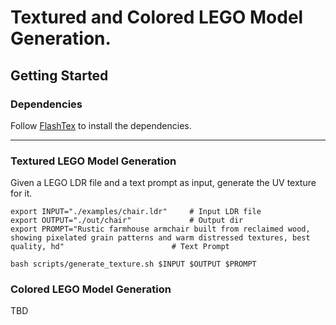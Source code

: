# Textured and Colored LEGO Model Generation.
## Getting Started

### Dependencies

Follow [FlashTex](https://github.com/Roblox/FlashTex/tree/main) to install the dependencies.

---

### Textured LEGO Model Generation

Given a LEGO LDR file and a text prompt as input, generate the UV texture for it.

```
export INPUT="./examples/chair.ldr"     # Input LDR file
export OUTPUT="./out/chair"             # Output dir
export PROMPT="Rustic farmhouse armchair built from reclaimed wood, showing pixelated grain patterns and warm distressed textures, best quality, hd"                        # Text Prompt

bash scripts/generate_texture.sh $INPUT $OUTPUT $PROMPT
```


### Colored LEGO Model Generation

TBD
